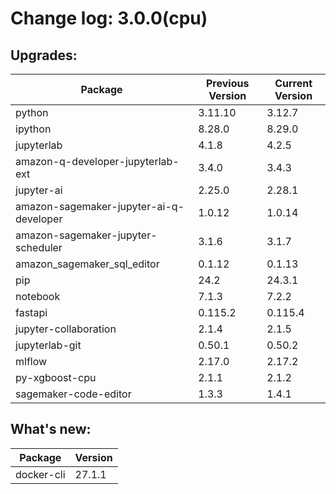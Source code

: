 # Change log: 3.0.0(cpu)

## Upgrades: 

Package | Previous Version | Current Version
---|---|---
python|3.11.10|3.12.7
ipython|8.28.0|8.29.0
jupyterlab|4.1.8|4.2.5
amazon-q-developer-jupyterlab-ext|3.4.0|3.4.3
jupyter-ai|2.25.0|2.28.1
amazon-sagemaker-jupyter-ai-q-developer|1.0.12|1.0.14
amazon-sagemaker-jupyter-scheduler|3.1.6|3.1.7
amazon_sagemaker_sql_editor|0.1.12|0.1.13
pip|24.2|24.3.1
notebook|7.1.3|7.2.2
fastapi|0.115.2|0.115.4
jupyter-collaboration|2.1.4|2.1.5
jupyterlab-git|0.50.1|0.50.2
mlflow|2.17.0|2.17.2
py-xgboost-cpu|2.1.1|2.1.2
sagemaker-code-editor|1.3.3|1.4.1

## What's new: 

Package | Version 
---|---
docker-cli|27.1.1
